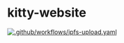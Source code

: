 # kitty-website
[![.github/workflows/ipfs-upload.yaml](https://github.com/dogekingbsc/static-web/actions/workflows/ipfs-upload.yaml/badge.svg)](https://github.com/dogekingbsc/static-web/actions/workflows/ipfs-upload.yaml)
